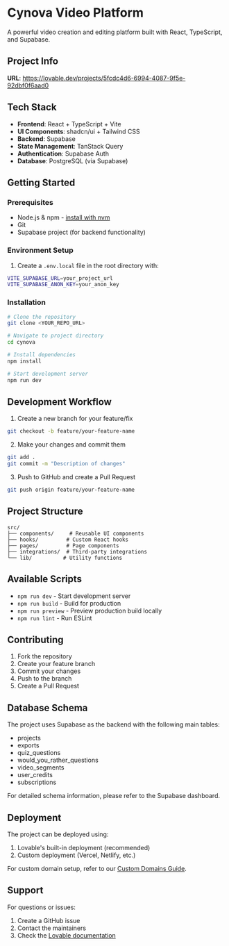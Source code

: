 # Cynova Video Platform

A powerful video creation and editing platform built with React, TypeScript, and Supabase.

## Project Info

**URL**: https://lovable.dev/projects/5fcdc4d6-6994-4087-9f5e-92dbf0f6aad0

## Tech Stack

- **Frontend**: React + TypeScript + Vite
- **UI Components**: shadcn/ui + Tailwind CSS
- **Backend**: Supabase
- **State Management**: TanStack Query
- **Authentication**: Supabase Auth
- **Database**: PostgreSQL (via Supabase)

## Getting Started

### Prerequisites

- Node.js & npm - [install with nvm](https://github.com/nvm-sh/nvm#installing-and-updating)
- Git
- Supabase project (for backend functionality)

### Environment Setup

1. Create a `.env.local` file in the root directory with:
```sh
VITE_SUPABASE_URL=your_project_url
VITE_SUPABASE_ANON_KEY=your_anon_key
```

### Installation

```sh
# Clone the repository
git clone <YOUR_REPO_URL>

# Navigate to project directory
cd cynova

# Install dependencies
npm install

# Start development server
npm run dev
```

## Development Workflow

1. Create a new branch for your feature/fix
```sh
git checkout -b feature/your-feature-name
```

2. Make your changes and commit them
```sh
git add .
git commit -m "Description of changes"
```

3. Push to GitHub and create a Pull Request
```sh
git push origin feature/your-feature-name
```

## Project Structure

```
src/
├── components/     # Reusable UI components
├── hooks/         # Custom React hooks
├── pages/         # Page components
├── integrations/  # Third-party integrations
└── lib/          # Utility functions
```

## Available Scripts

- `npm run dev` - Start development server
- `npm run build` - Build for production
- `npm run preview` - Preview production build locally
- `npm run lint` - Run ESLint

## Contributing

1. Fork the repository
2. Create your feature branch
3. Commit your changes
4. Push to the branch
5. Create a Pull Request

## Database Schema

The project uses Supabase as the backend with the following main tables:
- projects
- exports
- quiz_questions
- would_you_rather_questions
- video_segments
- user_credits
- subscriptions

For detailed schema information, please refer to the Supabase dashboard.

## Deployment

The project can be deployed using:
1. Lovable's built-in deployment (recommended)
2. Custom deployment (Vercel, Netlify, etc.)

For custom domain setup, refer to our [Custom Domains Guide](https://docs.lovable.dev/tips-tricks/custom-domain/).

## Support

For questions or issues:
1. Create a GitHub issue
2. Contact the maintainers
3. Check the [Lovable documentation](https://docs.lovable.dev)